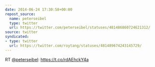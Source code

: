 ```yaml
---
date: 2014-06-24 17:30:58+00:00
repost_source:
  name: peterseibel
  type: twitter
  url: https://twitter.com/peterseibel/statuses/481486860724621312/
source: twitter
syndicated:
- type: twitter
  url: https://twitter.com/roytang/statuses/481489674243145729/
---
```


RT [@peterseibel](https://twitter.com/peterseibel/): https://t.co/rdAEhckY4a